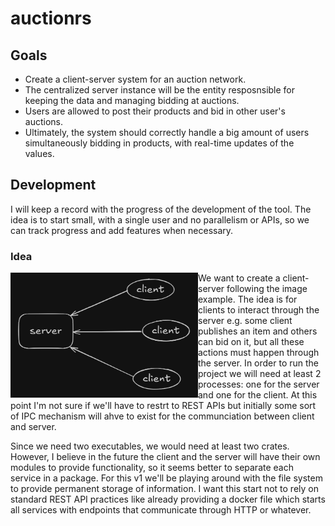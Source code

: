 # auctionrs

## Goals
- Create a client-server system for an auction network.
- The centralized server instance will be the entity resposnsible for keeping the data and managing bidding at auctions.
- Users are allowed to post their products and bid in other user's auctions.
- Ultimately, the system should correctly handle a big amount of users simultaneously bidding in products, with real-time updates of the values.

## Development
I will keep a record with the progress of the development of the tool. The idea is to start small, with a single user and no parallelism or APIs, so we can track progress and add features when necessary.

### Idea
<img align="left" src="assets/images/client-server-architecture.png" alt="Client-Server architecture" width="300" height="200"/>

We want to create a client-server following the image example. The idea is for clients to interact through the server e.g. some client publishes an item and others can bid on it, but all these actions must happen through the server. In order to run the project we will need at least 2 processes: one for the server and one for the client. At this point I'm not sure if we'll have to restrt to REST APIs but initially some sort of IPC mechanism will ahve to exist for the communciation between client and server.

Since we need two executables, we would need at least two crates. However, I believe in the future the client and the server will have their own modules to provide functionality, so it seems better to separate each service in a package. For this v1 we'll be playing around with the file system to provide permanent storage of information. I want this start not to rely on standard REST API practices like already providing a docker file which starts all services with endpoints that communicate through HTTP or whatever.
